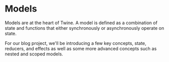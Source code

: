 # Models

Models are at the heart of Twine. A model is defined as a combination of state and functions that either synchronously or asynchronously operate on state.

For our blog project, we'll be introducing a few key concepts, state, reducers, and effects as well as some more advanced concepts such as nested and scoped models.